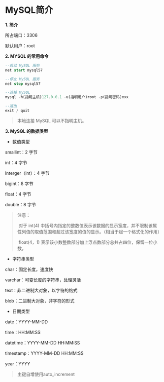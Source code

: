 # MySQL简介

**1. 简介**

所占端口：3306

默认用户：root

**2. MYSQL 的常用命令**

~~~sql
--启动 MySQL 服务
net start mysql57

--停止 MySQL 服务
net stop mysql57

--连接 MySQL
mysql -h(指明主机)127.0.0.1 -u(指明用户)root -p(指明密码)xxx

--退出
exit / quit
~~~

> 本地连接 MySQL 可以不指明主机。

**3. MySQL 的数据类型**

* 数值类型

smallint：2 字节

int：4 字节

Interger（int）：4 字节

bigint：8 字节

float：4 字节

double：8 字节

> 注意：
>
> ​	对于 int(4) 中括号内指定的整数值表示该数据的显示宽度，并不限制该属性列值的取值范围和超过该宽度的值的显示。（相当于起一个格式化的作用）
>
> ​	float(4，1) 表示该小数整数部分加上浮点数部分总共占四位，保留一位小数。

- 字符串类型

char：固定长度，速度快

varchar：可变长度的字符串，处理灵活

text：非二进制大对象，以字符的格式

blob：二进制大对象，非字符的形式

- 日期类型

date：YYYY-MM-DD

time：HH:MM:SS

datetime：YYYY-MM-DD HH:MM:SS

timestamp：YYYY-MM-DD HH:MM:SS

year：YYYY

> 主键自增使用auto_increment